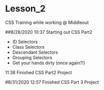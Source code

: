 # Lesson_2
CSS Training while working @ Middleout

##8/28/2020
10:37 Starting out CSS Part2

* ID Selectors
* Class Selectors
* Descendant Selectors
* Grouping Selectors
* Get your hands dirty (once again?!)

11:38 Finished CSS Part2 Project

#8/31/2020
12:57 Finished CSS Part 3 Project